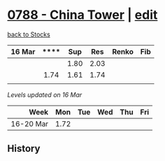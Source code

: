 # [0788 - China Tower](https://alwinwoo.github.io/stocks/0788.html) | [edit](https://github.com/alwinwoo/alwinwoo.github.io/edit/master/stocks/0788.md)
[back to Stocks](https://alwinwoo.github.io/stocks.html)

| 16 Mar  | ****   | Sup   | Res   | Renko       | Fib
| ---:    | :---:  | :---: | :---: | :---        | :---
|         |        | 1.80  | 2.03      
|         | 1.74   | 1.61  | 1.74  
|         |        |       |       

*Levels updated on 16 Mar*

Week      | Mon   | Tue   | Wed   | Thu   | Fri   |
---:      | :---: | :---: | :---: | :---: | :---: |
16-20 Mar | 1.72  | 

## History
